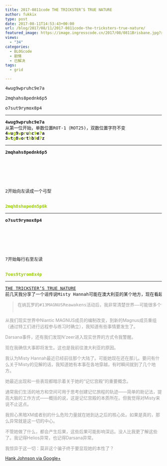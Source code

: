 ```yaml
---
title: 2017-0811code THE TRICKSTER’S TRUE NATURE
author: fukkix
type: post
date: 2017-08-11T14:53:43+00:00
url: /blog/2017/08/11/2017-0811code-the-tricksters-true-nature/
featured_image: https://image.ingresscode.cn/2017/08/0811Brisbane.jpg?x-oss-process=image/resize,m_fill,w_700,h_220
views:
  - "34"
categories:
  - BLOGcode
  - 剧情
  - 已解决
tags:
  - grid

---
```

<pre>4wug9wpruhc9e7a

2mqhahs8pednk6p5

o7sut9rymox8p4
<!--more--></pre>

* * *

<pre><strong>4wug9wpruhc9e7a
</strong>从第一位开始，单数位置ROT-1（ROT25)，双数位置字符不变<strong>
4<span style="color: #99cc00;">w</span>u<span style="color: #99cc00;">g</span>9<span style="color: #99cc00;">w</span>p<span style="color: #99cc00;">r</span>u<span style="color: #99cc00;">h</span>c<span style="color: #99cc00;">9</span>e<span style="color: #99cc00;">7</span>a
3<span style="color: #99cc00;">w</span>t<span style="color: #99cc00;">g</span>8<span style="color: #99cc00;">w</span>o<span style="color: #99cc00;">r</span>t<span style="color: #99cc00;">h</span>b<span style="color: #99cc00;">9</span>d<span style="color: #99cc00;">7</span>z
</strong></pre>

* * *

<pre><strong>2mqhahs8pednk6p5
</strong>


<table border="0" cellpading="0" cellspacing="0"   >
  
  	
  
</table>

2开始向左读成一个弓型

<strong>
<span style="color: #99cc00;">2mqh8shapedn5p6k</span></strong></pre>

* * *

<pre><strong>o7sut9rymox8p4
</strong>


<table border="0" cellpading="0" cellspacing="0"   >
  
  	
  
</table>

7开始每行右至左读

<strong>
<span style="color: #99cc00;">7ous9tyrom8x4p</span></strong></pre>

* * *

<pre><a href="http://investigate.ingress.com/2017/08/11/the-tricksters-true-nature/">THE TRICKSTER’S TRUE NATURE
</a>前几天我分享了一个谣传说Misty Hannah可能在澳大利亚的某个地方，现在看起来有些证据表明是真的。Hank Johnson显露出自己的担忧——为什么他要前往布里斯班准备迎接即将到来的“异常”。</pre>

> <pre><span style="color: #999999;">在纳瓦罗的#13MAGNUSReawakens活动后，我非常清楚世界——可能很多个世界——在进入一个变革的时期。</span>

<span style="color: #999999;">从我们现实世界中Niantic MAGNUS成员的编制改变，到新的Magnus成员重组（通过特工们进行远程参与练习时确立），我知道有些事情要发生了。</span>

<span style="color: #999999;">Darsana事件，还有我们发现N’zeer进入现实世界的方式令我警醒。</span>

<span style="color: #999999;">现在我确信大事即将发生。这也是我前往澳大利亚的原因。</span>

<span style="color: #999999;">我认为Misty Hannah最近已经前往那个大陆了。可能她现在还在那儿。要问有什么关于Misty的见解的话，我知道她有本事在各地穿越，有时瞬间就到了几个地方。</span>

<span style="color: #999999;">她最近出现和一些表现都暗示着关于她的“记忆宫殿”的重要概念。</span>

<span style="color: #999999;">通常我们生活的地方和空间可用于思考创建记忆旅程的轨迹——简单的助记法，提高大脑的工作方式——概括的说，这是记忆宫殿的本质所在。但我觉得对Misty来说不止这点。</span>

<span style="color: #999999;">我担心黑暗XM或者别的什么危险力量就在她到达之后的核心处。如果是真的，那么异常就是这一切的中心。</span>

<span style="color: #999999;">不管她做了什么，都会产生后果，这些后果可能影响深远。没人比我更了解这些了。我记得Helios异常，也记得Darsana异常。</span>

<span style="color: #999999;">我惊异于这一切：莫非这个骗子终于要显现她的本性了？

<a href="https://plus.google.com/+HankJohnsonNomad/posts/8vVypsLTnfr">Hank Johnson via Google+</a>
</span></pre>
